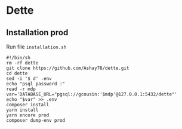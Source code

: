 # Dette

## Installation prod

Run file ``installation.sh``

```shell script
#!/bin/sh
rm -rf dette
git clone https://github.com/Ashay78/dette.git
cd dette
sed -i '$ d' .env
echo "psql password :"
read -r mdp
var='DATABASE_URL="pgsql://gcousin:'$mdp'@127.0.0.1:5432/dette"'
echo "$var" >> .env
composer install
yarn install
yarn encore prod
composer dump-env prod
```


